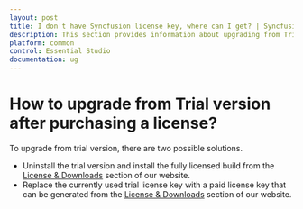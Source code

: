 ```yaml
---
layout: post
title: I don't have Syncfusion license key, where can I get? | Syncfusion
description: This section provides information about upgrading from Trial version of Essential Studio to Licensed version
platform: common
control: Essential Studio
documentation: ug
---
```


# How to upgrade from Trial version after purchasing a license?

To upgrade from trial version, there are two possible solutions.

* Uninstall the trial version and install the fully licensed build from the [License & Downloads](https://www.syncfusion.com/account/downloads) section of our website.  
* Replace the currently used trial license key with a paid license key that can be generated from the [License & Downloads](https://www.syncfusion.com/account/downloads) section of our website.






